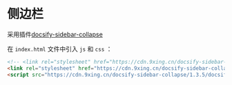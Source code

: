 # 侧边栏

采用插件[docsify-sidebar-collapse](https://github.com/iPeng6/docsify-sidebar-collapse)

在 `index.html` 文件中引入 `js` 和 `css` ：

```html
<!-- <link rel="stylesheet" href="https://cdn.9xing.cn/docsify-sidebar-collapse/1.3.5/sidebar-folder.min.css" /> -->
<link rel="stylesheet" href="https://cdn.9xing.cn/docsify-sidebar-collapse/1.3.5/sidebar-folder-mine.min.css" />
<script src="https://cdn.9xing.cn/docsify-sidebar-collapse/1.3.5/docsify-sidebar-collapse.min.js"></script>
```

